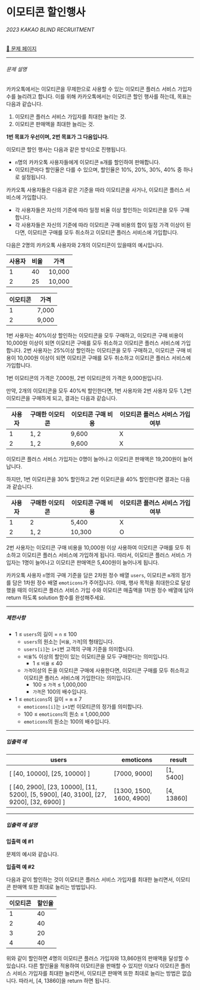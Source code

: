 # 이모티콘 할인행사

###### 2023 KAKAO BLIND RECRUITMENT

[:link: 문제 페이지](https://school.programmers.co.kr/learn/courses/30/lessons/150368)

---

###### 문제 설명

카카오톡에서는 이모티콘을 무제한으로 사용할 수 있는 이모티콘 플러스 서비스 가입자 수를 늘리려고 합니다.
이를 위해 카카오톡에서는 이모티콘 할인 행사를 하는데, 목표는 다음과 같습니다.

1. 이모티콘 플러스 서비스 가입자를 최대한 늘리는 것.
2. 이모티콘 판매액을 최대한 늘리는 것.

**1번 목표가 우선이며, 2번 목표가 그 다음입니다.**

이모티콘 할인 행사는 다음과 같은 방식으로 진행됩니다.

- `n`명의 카카오톡 사용자들에게 이모티콘 `m`개를 할인하여 판매합니다.
- 이모티콘마다 할인율은 다를 수 있으며, 할인율은 10%, 20%, 30%, 40% 중 하나로 설정됩니다.

카카오톡 사용자들은 다음과 같은 기준을 따라 이모티콘을 사거나, 이모티콘 플러스 서비스에 가입합니다.

- 각 사용자들은 자신의 기준에 따라 일정 비율 이상 할인하는 이모티콘을 모두 구매합니다.
- 각 사용자들은 자신의 기준에 따라 이모티콘 구매 비용의 합이 일정 가격 이상이 된다면, 이모티콘 구매를 모두 취소하고 이모티콘 플러스 서비스에 가입합니다.

다음은 2명의 카카오톡 사용자와 2개의 이모티콘이 있을때의 예시입니다.

| 사용자 | 비율 | 가격   |
| ------ | ---- | ------ |
| 1      | 40   | 10,000 |
| 2      | 25   | 10,000 |

| 이모티콘 | 가격  |
| -------- | ----- |
| 1        | 7,000 |
| 2        | 9,000 |

1번 사용자는 40%이상 할인하는 이모티콘을 모두 구매하고, 이모티콘 구매 비용이 10,000원 이상이 되면 이모티콘 구매를 모두 취소하고 이모티콘 플러스 서비스에 가입합니다.
2번 사용자는 25%이상 할인하는 이모티콘을 모두 구매하고, 이모티콘 구매 비용이 10,000원 이상이 되면 이모티콘 구매를 모두 취소하고 이모티콘 플러스 서비스에 가입합니다.

1번 이모티콘의 가격은 7,000원, 2번 이모티콘의 가격은 9,000원입니다.

만약, 2개의 이모티콘을 모두 40%씩 할인한다면, 1번 사용자와 2번 사용자 모두 1,2번 이모티콘을 구매하게 되고, 결과는 다음과 같습니다.

| 사용자 | 구매한 이모티콘 | 이모티콘 구매 비용 | 이모티콘 플러스 서비스 가입 여부 |
| ------ | --------------- | ------------------ | -------------------------------- |
| 1      | 1, 2            | 9,600              | X                                |
| 2      | 1, 2            | 9,600              | X                                |

이모티콘 플러스 서비스 가입자는 0명이 늘어나고 이모티콘 판매액은 19,200원이 늘어납니다.

하지만, 1번 이모티콘을 30% 할인하고 2번 이모티콘을 40% 할인한다면 결과는 다음과 같습니다.

| 사용자 | 구매한 이모티콘 | 이모티콘 구매 비용 | 이모티콘 플러스 서비스 가입 여부 |
| ------ | --------------- | ------------------ | -------------------------------- |
| 1      | 2               | 5,400              | X                                |
| 2      | 1, 2            | 10,300             | O                                |

2번 사용자는 이모티콘 구매 비용을 10,000원 이상 사용하여 이모티콘 구매를 모두 취소하고 이모티콘 플러스 서비스에 가입하게 됩니다.
따라서, 이모티콘 플러스 서비스 가입자는 1명이 늘어나고 이모티콘 판매액은 5,400원이 늘어나게 됩니다.

카카오톡 사용자 `n`명의 구매 기준을 담은 2차원 정수 배열 `users`, 이모티콘 `m`개의 정가를 담은 1차원 정수 배열 `emoticons`가 주어집니다. 이때, 행사 목적을 최대한으로 달성했을 때의 이모티콘 플러스 서비스 가입 수와 이모티콘 매출액을 1차원 정수 배열에 담아 return 하도록 solution 함수를 완성해주세요.

---

##### 제한사항

- 1 ≤ `users`의 길이 = `n` ≤ 100
  - `users`의 원소는 [`비율`, `가격`]의 형태입니다.
  - `users[i]`는 `i+1`번 고객의 구매 기준을 의미합니다.
  - `비율`% 이상의 할인이 있는 이모티콘을 모두 구매한다는 의미입니다.
    - 1 ≤ `비율` ≤ 40
  - `가격`이상의 돈을 이모티콘 구매에 사용한다면, 이모티콘 구매를 모두 취소하고 이모티콘 플러스 서비스에 가입한다는 의미입니다.
    - 100 ≤ `가격` ≤ 1,000,000
    - `가격`은 100의 배수입니다.
- 1 ≤ `emoticons`의 길이 = `m` ≤ 7
  - `emoticons[i]`는 `i+1`번 이모티콘의 정가를 의미합니다.
  - 100 ≤ `emoticons`의 원소 ≤ 1,000,000
  - `emoticons`의 원소는 100의 배수입니다.

---

##### 입출력 예

| users                                                                                  | emoticons                | result     |
| -------------------------------------------------------------------------------------- | ------------------------ | ---------- |
| [ [40, 10000], [25, 10000] ]                                                           | [7000, 9000]             | [1, 5400]  |
| [ [40, 2900], [23, 10000], [11, 5200], [5, 5900], [40, 3100], [27, 9200], [32, 6900] ] | [1300, 1500, 1600, 4900] | [4, 13860] |

---

##### 입출력 예 설명

**입출력 예 #1**

문제의 예시와 같습니다.

**입출력 예 #2**

다음과 같이 할인하는 것이 이모티콘 플러스 서비스 가입자를 최대한 늘리면서, 이모티콘 판매액 또한 최대로 늘리는 방법입니다.

| 이모티콘 | 할인율 |
| -------- | ------ |
| 1        | 40     |
| 2        | 40     |
| 3        | 20     |
| 4        | 40     |

위와 같이 할인하면 4명의 이모티콘 플러스 가입자와 13,860원의 판매액을 달성할 수 있습니다. 다른 할인율을 적용하여 이모티콘을 판매할 수 있지만 이보다 이모티콘 플러스 서비스 가입자를 최대한 늘리면서, 이모티콘 판매액 또한 최대로 늘리는 방법은 없습니다.
따라서, [4, 13860]을 return 하면 됩니다.
